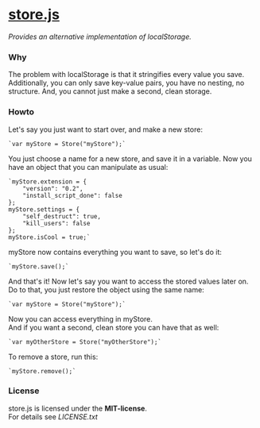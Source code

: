 # [store.js](https://github.com/frankkohlhepp/store-js)
*Provides an alternative implementation of localStorage.*

### Why
The problem with localStorage is that it stringifies every value you save. Additionally, you can only save key-value pairs, you have no nesting, no structure. And, you cannot just make a second, clean storage.

### Howto
Let's say you just want to start over, and make a new store:

    `var myStore = Store("myStore");`

You just choose a name for a new store, and save it in a variable. Now you have an object that you can manipulate as usual:

    `myStore.extension = {
        "version": "0.2",
        "install_script_done": false
    };
    myStore.settings = {
        "self_destruct": true,
        "kill_users": false
    };
    myStore.isCool = true;`

myStore now contains everything you want to save, so let's do it:

    `myStore.save();`

And that's it! Now let's say you want to access the stored values later on.  
Do to that, you just restore the object using the same name:

    `var myStore = Store("myStore");`

Now you can access everything in myStore.  
And if you want a second, clean store you can have that as well:

    `var myOtherStore = Store("myOtherStore");`

To remove a store, run this:

    `myStore.remove();`

### License
store.js is licensed under the **MIT-license**.  
For details see *LICENSE.txt*
